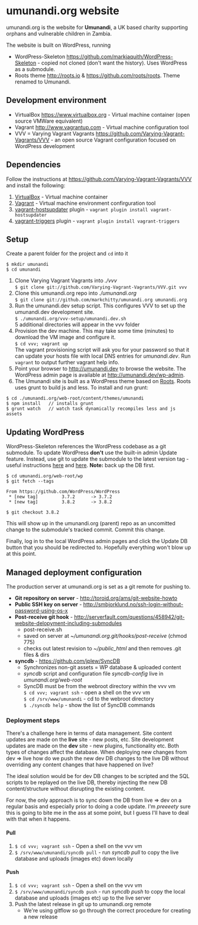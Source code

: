 # umunandi.org website

umunandi.org is the website for **Umunandi**, a UK based charity supporting orphans and vulnerable children in Zambia.

The website is built on WordPress, running

+ WordPress-Skeleton <https://github.com/markjaquith/WordPress-Skeleton> - copied not cloned (don't want the history). Uses WordPress as a submodule.
+ Roots theme <http://roots.io> & <https://github.com/roots/roots>. Theme renamed to Umunandi.

## Development environment

+ VirtualBox <https://www.virtualbox.org> - Virtual machine container (open source VMWare equivalent)
+ Vagrant <http://www.vagrantup.com> - Virtual machine configuration tool
+ VVV = Varying Vagrant Vagrants <https://github.com/Varying-Vagrant-Vagrants/VVV> - an open source Vagrant configuration focused on WordPress development

## Dependencies

Follow the instructions at <https://github.com/Varying-Vagrant-Vagrants/VVV> and install the following:

1. [VirtualBox](https://www.virtualbox.org/wiki/Downloads) - Virtual machine container
1. [Vagrant](http://www.vagrantup.com) - Virtual machine environment confirguration tool
1. [vagrant-hostsupdater](https://github.com/cogitatio/vagrant-hostsupdater) plugin - `vagrant plugin install vagrant-hostsupdater`
1. [vagrant-triggers](https://github.com/emyl/vagrant-triggers) plugin - `vagrant plugin install vagrant-triggers`

## Setup

Create a parent folder for the project and `cd` into it

```
$ mkdir umunandi
$ cd umunandi
```

1. Clone Varying Vagrant Vagrants into *./vvv*  
`$ git clone git://github.com/Varying-Vagrant-Vagrants/VVV.git vvv`
1. Clone this umunandi.org repo into *./umunandi.org*  
`$ git clone git://github.com/markchitty/umunandi.org umunandi.org`
1. Run the umunandi.dev setup script. This configures VVV to set up the umunandi.dev development site.  
`$ ./umunandi.org/vvv-setup/umunandi.dev.sh`  
5 additional directories will appear in the vvv folder
1. Provision the dev machine. This may take some time (minutes) to download the VM image and configure it.  
`$ cd vvv; vagrant up`  
The vagrant provisioning script will ask you for your password so that it can update your hosts file with local DNS entries for *umunandi.dev*. Run `vagrant` to output further vagrant help info.
1. Point your browser to <http://umunandi.dev> to browse the website. The WordPress admin page is available at <http://umunandi.dev/wp-admin>.
2. The Umunandi site is built as a WordPress theme based on [Roots](https://roots.io/). Roots uses grunt to build js and less. To install and run grunt:

```
$ cd ./umunandi.org/web-root/content/themes/umunandi
$ npm install   // installs grunt
$ grunt watch   // watch task dynamically recompiles less and js assets
```

## Updating WordPress
WordPress-Skeleton references the WordPress codebase as a git submodule. To update WordPress **don't** use the built-in admin Update feature. Instead, use git to update the submodule to the latest version tag - useful instructions [here](http://ryansechrest.com/2014/04/update-deploy-wordpress-git-submodule/) and [here](https://blog.sourcetreeapp.com/2012/02/01/using-submodules-and-subrepositories/). **Note:** back up the DB first.

```
$ cd umunandi.org/web-root/wp
$ git fetch --tags

From https://github.com/WordPress/WordPress
 * [new tag]         3.7.2      -> 3.7.2
 * [new tag]         3.8.2      -> 3.8.2

$ git checkout 3.8.2
```

This will show up in the umunandi.org (parent) repo as an uncomitted change to the submodule's tracked commit. Commit this change.

Finally, log in to the local WordPress admin pages and click the Update DB button that you should be redirected to. Hopefully everything won't blow up at this point.

## Managed deployment configuration

The production server at umunandi.org is set as a git remote for pushing to.

+ **Git repository on server** - <http://toroid.org/ams/git-website-howto>
+ **Public SSH key on server** - <http://smbjorklund.no/ssh-login-without-password-using-os-x>
+ **Post-receive git hook** - <http://serverfault.com/questions/458942/git-website-delopyment-including-submodules>
  - post-receive.sh
  - saved on server at *~/umunandi.org.git/hooks/post-receive* (chmod 775)
  - checks out latest revision to *~/public_html* and then removes .git files & dirs
+ **syncdb** - <https://github.com/jplew/SyncDB>
  - Synchronizes non-git assets = WP database & uploaded content
  - *syncdb* script and configuration file *syncdb-config* live in *umunandi.org/web-root*
  - SyncDB must be from the webroot directory within the vvv vm  
    `$ cd vvv; vagrant ssh` - open a shell on the vvv vm  
    `$ cd /srv/www/umunandi` - cd to the webroot directory  
    `$ ./syncdb help` - show the list of SyncDB commands

### Deployment steps

There's a challenge here in terms of data management. Site content updates are made on the **live** site - new posts, etc. Site development updates are made on the **dev** site - new plugins, functionality etc. Both types of changes affect the database. When deploying new changes from dev => live how do we push the new dev DB changes to the live DB without overriding any content changes that have happened on live?

The ideal solution would be for dev DB changes to be scripted and the SQL scripts to be replayed on the live DB, thereby injecting the new DB content/structure without disrupting the existing content.

For now, the only approach is to sync down the DB from live => dev on a regular basis and especially prior to doing a code update. I'm *preeeety* sure this is going to bite me in the ass at some point, but I guess I'll have to deal with that when it happens.

#### Pull

1. `$ cd vvv; vagrant ssh` - Open a shell on the vvv vm
2. `$ /srv/www/umunandi/syncdb pull` - run *syncdb pull* to copy the live database and uploads (images etc) down locally

#### Push

1. `$ cd vvv; vagrant ssh` - Open a shell on the vvv vm
2. `$ /srv/www/umunandi/syncdb push` - run *syncdb push* to copy the local database and uploads (images etc) up to the live server
3. Push the latest release in git up to umunandi.org remote
   - We're using gitflow so go through the correct procedure for creating a new release

